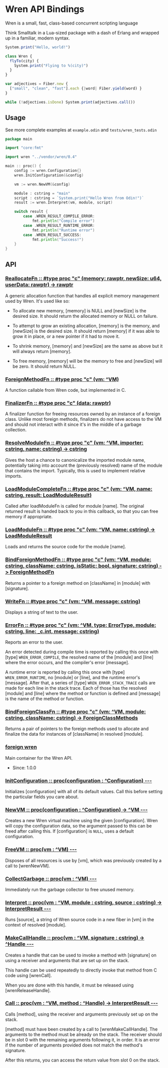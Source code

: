 <!-- file: wren.odin -->
<!-- documentation automatically generated using domepunk/tools/doc -->

# Wren API Bindings

Wren is a small, fast, class-based concurrent scripting language

Think Smalltalk in a Lua-sized package with a dash of Erlang and wrapped up in
a familiar, modern syntax.

```js
System.print("Hello, world!")

class Wren {
  flyTo(city) {
    System.print("Flying to %(city)")
  }
}

var adjectives = Fiber.new {
  ["small", "clean", "fast"].each {|word| Fiber.yield(word) }
}

while (!adjectives.isDone) System.print(adjectives.call())
```

## Usage

See more complete examples at `example.odin` and `tests/wren_tests.odin`

```go
package main

import "core:fmt"

import wren "../vendor/wren/0.4"

main :: proc() {
    config := wren.Configuration{}
    wren.InitConfiguration(&config)

    vm := wren.NewVM(&config)

    module : cstring = "main"
    script : cstring = `System.print("Hello Wren from Odin!")`
    result := wren.Interpret(vm, module, script)

    switch result {
        case .WREN_RESULT_COMPILE_ERROR:
            fmt.println("Compile error")
        case .WREN_RESULT_RUNTIME_ERROR:
            fmt.println("Runtime error")
        case .WREN_RESULT_SUCCESS:
            fmt.println("Success!")
    }
}
```

## API

### [ReallocateFn :: #type proc "c" (memory: rawptr, newSize: u64, userData: rawptr) -> rawptr](https://github.com/ninjascl/wren-odin/blob/main/wren.odin#L105)


A generic allocation function that handles all explicit memory management
used by Wren. It's used like so:

- To allocate new memory, [memory] is NULL and [newSize] is the desired
  size. It should return the allocated memory or NULL on failure.

- To attempt to grow an existing allocation, [memory] is the memory, and
  [newSize] is the desired size. It should return [memory] if it was able to
  grow it in place, or a new pointer if it had to move it.

- To shrink memory, [memory] and [newSize] are the same as above but it will
  always return [memory].

- To free memory, [memory] will be the memory to free and [newSize] will be
  zero. It should return NULL.

### [ForeignMethodFn :: #type proc "c" (vm: ^VM)](https://github.com/ninjascl/wren-odin/blob/main/wren.odin#L110)


A function callable from Wren code, but implemented in C.

### [FinalizerFn :: #type proc "c" (data: rawptr)](https://github.com/ninjascl/wren-odin/blob/main/wren.odin#L118)


A finalizer function for freeing resources owned by an instance of a foreign
class. Unlike most foreign methods, finalizers do not have access to the VM
and should not interact with it since it's in the middle of a garbage
collection.

### [ResolveModuleFn :: #type proc "c" (vm: ^VM, importer: cstring, name: cstring) -> cstring](https://github.com/ninjascl/wren-odin/blob/main/wren.odin#L126)


Gives the host a chance to canonicalize the imported module name,
potentially taking into account the (previously resolved) name of the module
that contains the import. Typically, this is used to implement relative
imports.

### [LoadModuleCompleteFn :: #type proc "c" (vm: ^VM, name: cstring, result: LoadModuleResult)](https://github.com/ninjascl/wren-odin/blob/main/wren.odin#L132)


Called after loadModuleFn is called for module [name]. The original returned result
is handed back to you in this callback, so that you can free memory if appropriate.

### [LoadModuleFn :: #type proc "c" (vm: ^VM, name: cstring) -> LoadModuleResult](https://github.com/ninjascl/wren-odin/blob/main/wren.odin#L137)


Loads and returns the source code for the module [name].

### [BindForeignMethodFn :: #type proc "c" (vm: ^VM, module: cstring, className: cstring, isStatic: bool, signature: cstring) -> ForeignMethodFn](https://github.com/ninjascl/wren-odin/blob/main/wren.odin#L143)


Returns a pointer to a foreign method on [className] in [module] with
[signature].

### [WriteFn :: #type proc "c" (vm: ^VM, message: cstring)](https://github.com/ninjascl/wren-odin/blob/main/wren.odin#L148)


Displays a string of text to the user.

### [ErrorFn :: #type proc "c" (vm: ^VM, type: ErrorType, module: cstring, line: _c.int, message: cstring)](https://github.com/ninjascl/wren-odin/blob/main/wren.odin#L166)


Reports an error to the user.

An error detected during compile time is reported by calling this once with
[type] `WREN_ERROR_COMPILE`, the resolved name of the [module] and [line]
where the error occurs, and the compiler's error [message].

A runtime error is reported by calling this once with [type]
`WREN_ERROR_RUNTIME`, no [module] or [line], and the runtime error's
[message]. After that, a series of [type] `WREN_ERROR_STACK_TRACE` calls are
made for each line in the stack trace. Each of those has the resolved
[module] and [line] where the method or function is defined and [message] is
the name of the method or function.

### [BindForeignClassFn :: #type proc "c" (vm: ^VM, module: cstring, className: cstring) -> ForeignClassMethods](https://github.com/ninjascl/wren-odin/blob/main/wren.odin#L174)


Returns a pair of pointers to the foreign methods used to allocate and
finalize the data for instances of [className] in resolved [module].

### [foreign wren](https://github.com/ninjascl/wren-odin/blob/main/wren.odin#L240)


Main container for the Wren API.
- Since: 1.0.0

### [InitConfiguration :: proc(configuration : ^Configuration) ---](https://github.com/ninjascl/wren-odin/blob/main/wren.odin#L247)


Initializes [configuration] with all of its default values.
Call this before setting the particular fields you care about.

### [NewVM :: proc(configuration : ^Configuration) -> ^VM ---](https://github.com/ninjascl/wren-odin/blob/main/wren.odin#L256)


Creates a new Wren virtual machine using the given [configuration]. Wren
will copy the configuration data, so the argument passed to this can be
freed after calling this. If [configuration] is `NULL`, uses a default
configuration.

### [FreeVM :: proc(vm : ^VM) ---](https://github.com/ninjascl/wren-odin/blob/main/wren.odin#L263)


Disposes of all resources is use by [vm], which was previously created by a
call to [wrenNewVM].

### [CollectGarbage :: proc(vm : ^VM) ---](https://github.com/ninjascl/wren-odin/blob/main/wren.odin#L269)


Immediately run the garbage collector to free unused memory.

### [Interpret :: proc(vm : ^VM, module : cstring, source : cstring) -> InterpretResult ---](https://github.com/ninjascl/wren-odin/blob/main/wren.odin#L276)


Runs [source], a string of Wren source code in a new fiber in [vm] in the
context of resolved [module].

### [MakeCallHandle :: proc(vm : ^VM, signature : cstring) -> ^Handle ---](https://github.com/ninjascl/wren-odin/blob/main/wren.odin#L289)


Creates a handle that can be used to invoke a method with [signature] on
using a receiver and arguments that are set up on the stack.

This handle can be used repeatedly to directly invoke that method from C
code using [wrenCall].

When you are done with this handle, it must be released using
[wrenReleaseHandle].

### [Call :: proc(vm : ^VM, method : ^Handle) -> InterpretResult ---](https://github.com/ninjascl/wren-odin/blob/main/wren.odin#L303)


Calls [method], using the receiver and arguments previously set up on the stack.

[method] must have been created by a call to [wrenMakeCallHandle]. The
arguments to the method must be already on the stack. The receiver should be
in slot 0 with the remaining arguments following it, in order. It is an
error if the number of arguments provided does not match the method's
signature.

After this returns, you can access the return value from slot 0 on the stack.
